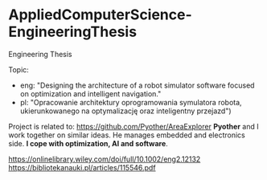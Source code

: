 # AppliedComputerScience-EngineeringThesis
Engineering Thesis

Topic:  
- eng: "Designing the architecture of a robot simulator software focused on optimization and intelligent navigation." 
- pl: "Opracowanie architektury oprogramowania symulatora robota, ukierunkowanego na optymalizację oraz inteligentny przejazd")

Project is related to: https://github.com/Pyother/AreaExplorer
**Pyother** and I work together on similar ideas. He manages embedded and electronics side. **I cope with optimization,
AI and software**.


https://onlinelibrary.wiley.com/doi/full/10.1002/eng2.12132
https://bibliotekanauki.pl/articles/115546.pdf